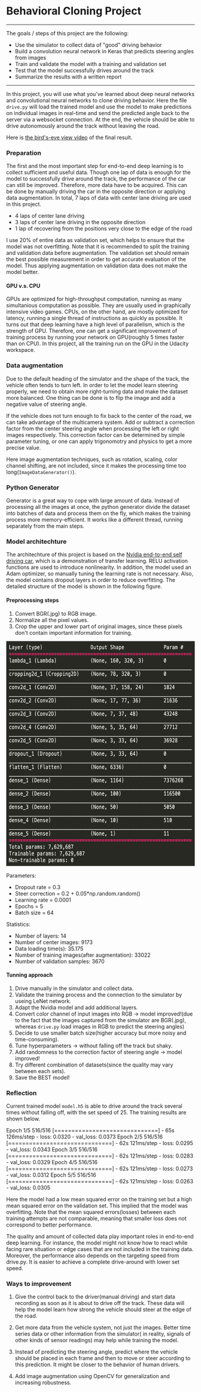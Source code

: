 # **Behavioral Cloning Project** 
---
The goals / steps of this project are the following:
* Use the simulator to collect data of "good" driving behavior
* Build a convolution neural network in Keras that predicts steering angles from images
* Train and validate the model with a training and validation set
* Test that the model successfully drives around the track
* Summarize the results with a written report

---
In this project, you will use what you've learned about deep neural networks and convolutional neural networks to clone driving behavior. Here the file `drive.py` will load the trained model and use the model to make predictions on individual images in real-time and send the predicted angle back to the server via a websocket connection. At the end, the vehicle should be able to drive autonomously around the track without leaving the road.

Here is [the bird's-eye view video](https://youtu.be/gHSvIalDYVw) of the final result. 

### Preparation

The first and the most important step for end-to-end deep learning is to collect sufficient and useful data. Though one lap of data is enough for the model to successfully drive around the track, the performance of the car can still be improved. Therefore, more data have to be acquired. This can be done by manually driving the car in the opposite direction or applying data augmentation. 
In total, 7 laps of data with center lane driving are used in this project. 

- 4 laps of center lane driving
- 3 laps of center lane driving in the opposite direction 
- 1 lap of recovering from the positions very close to the edge of the road

I use 20% of entire data as validation set, which helps to ensure that the model was not overfitting. Note that it is recommended to split the training and validation data before augmentation. The validation set should remain the best possible measurement in order to get accurate evaluation of the model. Thus applying augmentation on validation data does not make the model better. 

#### GPU v.s. CPU

GPUs are optimized for high-throughput computation, running as many simultanious computation as possible. They are usually used in graphically intensive video games. CPUs, on the other hand, are mostly optimized for latency, running a single thread of instructions as quickly as possible. It turns out that deep learning have a high level of parallelism, which is the strength of GPU. Therefore, one can get a significant improvement of training process by running your network on GPU(roughly 5 times faster than on CPU). In this project, all the training run on the GPU in the Udacity workspace.

### Data augmentation

Due to the default heading of the simulator and the shape of the track, the vehicle often tends to turn left. In order to let the model learn steering properly, we need to obtain more right-turning data and make the dataset more balanced. One thing can be done is to flip the image and add a negative value of steering angle. 

If the vehicle does not turn enough to fix back to the center of the road, we can take advantage of the multicamera system. Add or subtract a correction factor from the center steering angle when processing the left or right images respectively. This correction factor can be determined by simple parameter tuning, or one can apply trigonomotry and physics to get a more precise value.

Here image augmentation techniques, such as rotation, scaling, color channel shifting, are not included, since it makes the processing time too long(`ImageDataGenerator()`). 

### Python Generator

Generator is a great way to cope with large amount of data. Instead of processing all the images at once, the python generator divide the dataset into batches of data and process them on the fly, which makes the training process more memory-efficient. It works like a different thread, running separately from the main steps.

### Model architechture

The architechture of this project is based on the [Nvidia end-to-end self driving car](https://developer.nvidia.com/blog/deep-learning-self-driving-cars/), which is a demonstration of transfer learning. RELU activation functions are used to introduce nonlinearity. In addition, the model used an Adam optimizer, so manually tuning the learning rate is not necessary. Also, the model contains dropout layers in order to reduce overfitting. The detailed structure of the model is shown in the following figure.

#### Preprocessing steps
1. Convert BGR(.jpg) to RGB image.
2. Normalize all the pixel values.
3. Crop the upper and lower part of original images, since these pixels don't contain important information for training.

<img src="/examples/table.png" alt="table" width="600" height="600"/>

Parameters:
- Dropout rate = 0.3
- Steer correction = 0.2 + 0.05*np.random.random()
- Learning rate = 0.0001
- Epochs = 5
- Batch size = 64

Statistics:
- Number of layers: 14
- Number of center images: 9173
- Data loading time(s): 35.175
- Number of training images(after augmentation): 33022
- Number of validation samples: 3670


#### Tunning approach

1. Drive manually in the simulator and collect data.
2. Validate the training process and the connection to the simulator by useing LeNet network.
3. Adapt the Nvidia model and add additional layers.
4. Convert color channel of input images into RGB -> model improved!(due to the fact that the images captured from the simulator are BGR(.jpg), whereas `drive.py` load images in RGB to predict the steering angles)
5. Decide to use smaller batch size(higher accuracy but more noisy and time-consuming).
6. Tune hyperparameters -> without falling off the track but shaky.
7. Add randomness to the correction factor of steering angle -> model improved!
8. Try different combination of datasets(since the quality may vary between each sets).
9. Save the BEST model!

### Reflection

Current trained model `model.h5` is able to drive around the track several times without falling off, with the set speed of 25. The training results are shown below. 

Epoch 1/5
516/516 [==============================] - 65s 126ms/step - loss: 0.0320 - val_loss: 0.0373
Epoch 2/5
516/516 [==============================] - 62s 121ms/step - loss: 0.0295 - val_loss: 0.0343
Epoch 3/5
516/516 [==============================] - 62s 121ms/step - loss: 0.0283 - val_loss: 0.0329
Epoch 4/5
516/516 [==============================] - 62s 121ms/step - loss: 0.0273 - val_loss: 0.0312
Epoch 5/5
516/516 [==============================] - 62s 121ms/step - loss: 0.0263 - val_loss: 0.0305

Here the model had a low mean squared error on the training set but a high mean squared error on the validation set. This implied that the model was overfitting. Note that the mean squared errors(losses) between each training attempts are not comparable, meaning that smaller loss does not correspond to better performance.  

The quality and amount of collected data play important roles in end-to-end deep learning. For instance, the model might not know how to react while facing rare situation or edge cases that are not included in the training data. 
Moreover, the performance also depends on the targeting speed from drive.py. It is easier to achieve a complete drive-around with lower set speed. 

### Ways to improvement

1. Give the control back to the driver(manual driving) and start data recording as soon as it is about to drive off the track. These data will help the model learn how strong the vehicle should steer at the edge of the road.

2. Get more data from the vehicle system, not just the images. Better time series data or other information from the simulator( in reality, signals of other kinds of sensor readings) may help while training the model.

3. Instead of predicting the steering angle, predict where the vehicle should be placed in each frame and then to move or steer according to this prediction. It might be closer to the behavior of human drivers. 

4. Add image augmentation using OpenCV for generalization and increasing robustness.

<!-- Layer (type)                 Output Shape              Param #   
=================================================================
lambda_1 (Lambda)            (None, 160, 320, 3)       0         
_________________________________________________________________
cropping2d_1 (Cropping2D)    (None, 78, 320, 3)        0         
_________________________________________________________________
conv2d_1 (Conv2D)            (None, 37, 158, 24)       1824      
_________________________________________________________________
conv2d_2 (Conv2D)            (None, 17, 77, 36)        21636     
_________________________________________________________________
conv2d_3 (Conv2D)            (None, 7, 37, 48)         43248     
_________________________________________________________________
conv2d_4 (Conv2D)            (None, 5, 35, 64)         27712     
_________________________________________________________________
conv2d_5 (Conv2D)            (None, 3, 33, 64)         36928     
_________________________________________________________________
dropout_1 (Dropout)          (None, 3, 33, 64)         0         
_________________________________________________________________
flatten_1 (Flatten)          (None, 6336)              0         
_________________________________________________________________
dense_1 (Dense)              (None, 1164)              7376268   
_________________________________________________________________
dense_2 (Dense)              (None, 100)               116500    
_________________________________________________________________
dense_3 (Dense)              (None, 50)                5050      
_________________________________________________________________
dense_4 (Dense)              (None, 10)                510       
_________________________________________________________________
dense_5 (Dense)              (None, 1)                 11        
=================================================================
Total params: 7,629,687
Trainable params: 7,629,687
Non-trainable params: 0  -->


